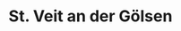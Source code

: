 ---
title: St. Veit an der Gölsen
url: /st-veit-an-der-goelsen/
latitude: 48.044
longitude: 15.679
---